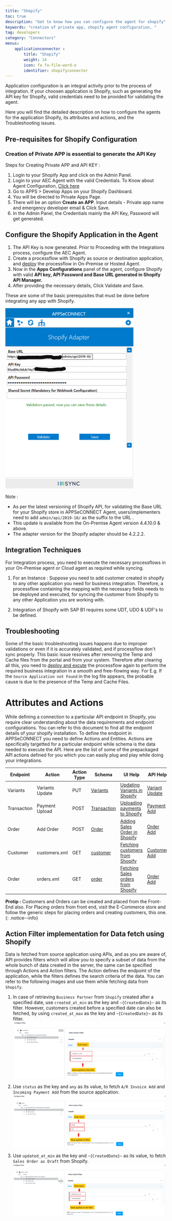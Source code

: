 ```yaml
---
title: "Shopify"
toc: true
description: "Get to know how you can configure the agent for shopify"
keywords: "creation of private app, shopify agent configuration, "
tag: developers
category: "Connectors"
menus: 
    applicationconnector :
        title: "Shopify"
        weight: 14
        icon: fa fa-file-word-o
        identifier: shopifyconnector
---
```


Application configuration is an integral activity prior to the process of integration. If your choosen application is Shopify, such as generating the API key for Shopify, valid credentials need to be provided for validating the agent.

Here you will find the detailed description on how to configure the agents for the application Shopify, its attributes and actions, 
and the Troubleshooting issues.

## Pre-requisites for Shopify  Configuration 

### Creation of Private APP is essential to generate the API Key

Steps for Creating Private APP and API KEY :

1) Login to your Shopify App and click on the Admin Panel.  
2) Login to your AEC Agent with the valid Credentials. To Know about Agent Configuration, [Click here](/deployment/Deployment-Configuration/)    
3) Go to APPS > Develop Apps on your Shopify Dashboard.    
4) You will be directed to Private Apps Page.    
5) There will be an option **Create an APP**. Input details - Private app name and emergency developer email & Click Save.    
6) In the Admin Panel, the Credentials mainly the API Key, Password will get generated.    

## Configure the Shopify Application in the Agent

1) The API Key is now generated. Prior to Proceeding with the Integrations process, configure the AEC Agent.  
2) Create a processflow with Shopify as source or destination application, and [deploy](/processflow/deploying-and-executing-processflow/) the processflow in On-Premise or Hosted Agent.  
3) Now in the **Apps Configurations** panel of the agent, configure Shopify with valid **API key, API Password and Base URL generated in Shopify API Manager.**  
4) After providing the necessary details, Click Validate and Save.  

These are some of the basic prerequisites that must be done before integrating any app with Shopify. 

![Shopify_Agent](/staticfiles/connectors/media/application-connector/shopify_agent.png)     

Note :
* As per the latest versioning of Shopify API, for validating the Base URL for your Shopify store in APPSeCONNECT Agent, 
  users/implementers need to add `admin/api/2019-10/` as the suffix to the URL .
* This update is available from the On-Premise Agent version 4.4.10.0 & above.
* The adapter version for the Shopify adapter should be 4.2.2.2.

## Integration Techniques

For Integration process, you need to execute the necessary processflows in your On-Premise agent or Cloud agent as required while syncing. 

1) For an Instance : Suppose you need to add customer created in shopify to any other application you need for business integration. 
   Therefore, a processflow containing the mapping with the necessary fields needs to be deployed and executed, for syncing the customer from Shopify to any other Application you are working with.

2) Integration of Shopify with SAP B1 requires some UDT, UDO & UDF's to be defined.

## Troubleshooting

Some of the basic troubleshooting issues happens due to improper validations or even if it is accurately validated, and if processflow don't sync properly. 
This basic issue resolves after removing the Temp and Cache files from the portal and from your system. 
Therefore after clearing all this, you need to [deploy and excute](/processflow/deploying-and-executing-processflow/) the processflow again to perform the required business integration in a smooth and free-flowing way. 
For E.g. If the `Source Application not Found` in the log file appears, the probable cause is due to the presence of the 
Temp and Cache Files.

# Attributes and Actions

While defining a connection to a particular API endpoint in Shopify, you require clear understanding about the data requirements 
and endpoint configurations. You can refer to this document to find all the endpoint details of your shopify installation. 
To define the endpoint in APPSeCONNECT you need to define Actions and Entities. Actions are specifically targetted for a particular 
endpoint while schema is the data needed to execute the API. Here are the list of some of the prepackaged API actions defined 
for you which you can easily plug and play while doing your integrations.

|Endpoint|Action|Action Type|Schema|UI Help|API Help|
|---|---|---|---|------|-----|
|Variants|Variants Update|PUT|[Variants](https://help.shopify.com/en/manual/products/variants)|[Updating Variants in Shopify](https://help.shopify.com/en/manual/products/variants/edit-variants)|[Variant Update](https://help.shopify.com/en/api/reference/products/product-variant#update)|
|Transaction|Payment Upload|POST|[Transaction](https://help.shopify.com/en/api/storefront-api/reference/object/transaction)|[Uploading payments to Shopify](https://help.shopify.com/en/manual/payments/shopify-payments)|[Payment Add](https://help.shopify.com/en/api/reference/orders/transaction)|
|Order|Add Order|POST|[Order](https://help.shopify.com/en/manual/orders)|[Adding Sales Order in Shopify](https://help.shopify.com/en/manual/orders/create-orders)|[Order Add](https://help.shopify.com/en/api/reference/orders/order)|
|Customer|customers.xml|GET|[customer](https://help.shopify.com/en/manual/customers)|[Fetching customers from Shopify](https://help.shopify.com/en/manual/customers/manage-customers#add-customers)|[Customer Add](https://shopify.dev/docs/admin-api/rest/reference/customers/customer?api[version]=2020-04#index-2020-04)|
|Order|orders.xml|GET|[order](https://help.shopify.com/en/manual/orders)|[Fetching Sales orders from Shopify](https://help.shopify.com/en/manual/orders/create-orders)|[Order Add](https://shopify.dev/docs/admin-api/rest/reference/orders/order?api[version]=2020-04)|


**Protip :** Customers and Orders can be created and placed from the Front-End also. For Placing orders from front end, 
visit the E-Commerce store and follow the generic steps for placing orders and creating customers, this one.
{: .notice--info}

## Action Filter implementation for Data fetch using Shopify

Data is fetched from source application using APIs, and as you are aware of, API provides filters which will allow you to specify a subset of data from the whole bunch of data created in the server, 
the same can be specified through Actions and Action filters. The Action defines the endpoint of the application, while the filters defines 
the search criteria of the data. You can refer to the following images and use them while fetching data from `Shopify`. 

1) In case of retrieving `Business Partner` from `Shopify` created after a specified date, use `created_at_min` as the key and `~{CreatedDate}~` as its filter. However, customers created before a specified date can also be fetched, by using `created_at_max` as the key and `~{CreatedDate}~` as its filter.
![shopifyapp_1](/staticfiles/connectors/media/application-connector/shopifyapp_1.png) 

2) Use `status` as the key and `any` as its value, to fetch `A/R Invoice Add` and `Incoming Payment Add` from the source application.
![shopifyapp_2](/staticfiles/connectors/media/application-connector/shopifyapp_2.png)

3) Use `updated_at_min` as the key and `~{CreatedDate}~` as its value, to fetch `Sales Order as Draft` from Shopify.
![shopifyapp_3](/staticfiles/connectors/media/application-connector/shopifyapp_3.png)
